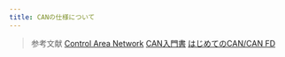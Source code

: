 ```yaml
---
title: CANの仕様について
---
```

> 参考文献
> [Control Area Network](https://ja.wikipedia.org/wiki/Controller_Area_Network)
> [CAN入門書](/assets/pdf/RJJ05B0937-0100.pdf)
> [はじめてのCAN/CAN FD](https://cdn.vector.com/cms/content/know-how/VJ/PDF/For_Beginners_CAN_CANFD.pdf)